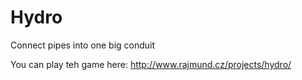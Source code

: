 # Hydro
Connect pipes into one big conduit

You can play teh game here: http://www.rajmund.cz/projects/hydro/
